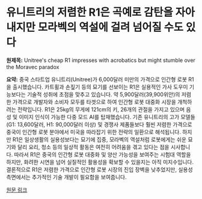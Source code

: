 # 유니트리의 저렴한 R1은 곡예로 감탄을 자아내지만 모라벡의 역설에 걸려 넘어질 수도 있다

**원제목:** Unitree's cheap R1 impresses with acrobatics but might stumble over the Moravec paradox

**요약:** 중국 스타트업 유니트리(Unitree)가 6,000달러 미만의 가격으로 인간형 로봇 R1을 출시했습니다.  카트휠과 손짚기 등의 묘기를 선보이는 R1은 실용적인 가사 도우미 기능보다는 기술적 성취에 초점을 맞추고 있습니다.  약 5,900달러(39,900위안)의 저렴한 가격으로 개발자와 소비자 모두를 타겟으로 하여 인간형 로봇 대중화 시장을 개척하려는 전략입니다.  R1은 25kg의 무게에 121cm의 키, 26개의 관절을 가지고 있으며 음성 및 이미지 인식이 가능한 다중 모드 AI를 탑재했습니다.  기존 유니트리의 고가 모델들(G1: 13,600달러, H1: 90,000달러 이상) 및 경쟁사 제품들보다 훨씬 저렴한 가격으로 중국이 인간형 로봇 분야에서 미국을 따라잡기 위한 전략의 일환으로 해석됩니다.  하지만 R1은 일상생활의 실용성보다는 묘기에 집중,  모라벡의 역설처럼 로봇에게는 쉬운 묘기와 달리 요리, 청소 등의 일상적 활동은 여전히 어려움을 겪고 있다는 점을 시사합니다. 따라서 R1은 중국의 인간형 로봇 대중화 및 양산 가능성을 보여주는 시험대 역할을 하지만, 화려한 시연을 넘어 실질적인 활용성을 확보할 수 있을지는 아직 미지수입니다.  결론적으로 R1은 저렴한 가격으로 인간형 로봇 시장의 진입 장벽을 낮추었지만,  실용성 측면에서는 추가적인 기술 개발이 필요함을 보여줍니다.

[원문 링크](https://the-decoder.com/unitrees-cheap-r1-impresses-with-acrobatics-but-might-stumble-over-the-moravec-paradox/)
